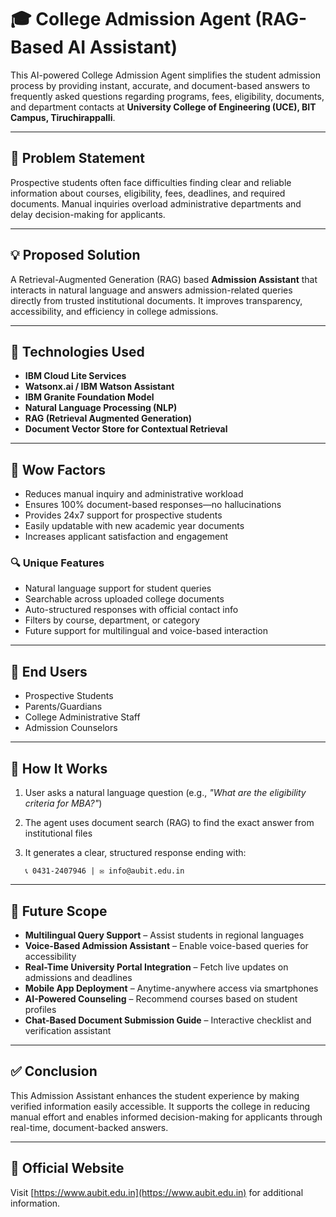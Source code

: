 # 🎓 College Admission Agent (RAG-Based AI Assistant)

This AI-powered College Admission Agent simplifies the student admission process by providing instant, accurate, and document-based answers to frequently asked questions regarding programs, fees, eligibility, documents, and department contacts at **University College of Engineering (UCE), BIT Campus, Tiruchirappalli**.



---

## 📌 Problem Statement

Prospective students often face difficulties finding clear and reliable information about courses, eligibility, fees, deadlines, and required documents. Manual inquiries overload administrative departments and delay decision-making for applicants.

---

## 💡 Proposed Solution

A Retrieval-Augmented Generation (RAG) based **Admission Assistant** that interacts in natural language and answers admission-related queries directly from trusted institutional documents. It improves transparency, accessibility, and efficiency in college admissions.

---

## 🚀 Technologies Used

* **IBM Cloud Lite Services**
* **Watsonx.ai / IBM Watson Assistant**
* **IBM Granite Foundation Model**
* **Natural Language Processing (NLP)**
* **RAG (Retrieval Augmented Generation)**
* **Document Vector Store for Contextual Retrieval**

---

## 🌟 Wow Factors

* Reduces manual inquiry and administrative workload
* Ensures 100% document-based responses—no hallucinations
* Provides 24x7 support for prospective students
* Easily updatable with new academic year documents
* Increases applicant satisfaction and engagement

### 🔍 Unique Features

* Natural language support for student queries
* Searchable across uploaded college documents
* Auto-structured responses with official contact info
* Filters by course, department, or category
* Future support for multilingual and voice-based interaction

---

## 👥 End Users

* Prospective Students
* Parents/Guardians
* College Administrative Staff
* Admission Counselors

---

## 🧪 How It Works

1. User asks a natural language question (e.g., *"What are the eligibility criteria for MBA?"*)
2. The agent uses document search (RAG) to find the exact answer from institutional files
3. It generates a clear, structured response ending with:

   ```
   📞 0431-2407946 | ✉️ info@aubit.edu.in
   ```

---

## 📱 Future Scope

* **Multilingual Query Support** – Assist students in regional languages
* **Voice-Based Admission Assistant** – Enable voice-based queries for accessibility
* **Real-Time University Portal Integration** – Fetch live updates on admissions and deadlines
* **Mobile App Deployment** – Anytime-anywhere access via smartphones
* **AI-Powered Counseling** – Recommend courses based on student profiles
* **Chat-Based Document Submission Guide** – Interactive checklist and verification assistant

---

## ✅ Conclusion

This Admission Assistant enhances the student experience by making verified information easily accessible. It supports the college in reducing manual effort and enables informed decision-making for applicants through real-time, document-backed answers.

---

## 🔗 Official Website

Visit [https://www.aubit.edu.in](https://www.aubit.edu.in) for additional information.


